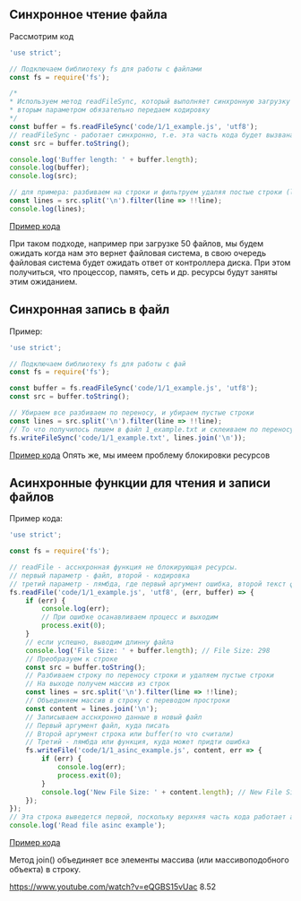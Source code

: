 ## Синхронное чтение файла

Рассмотрим код

```javascript
'use strict';

// Подключаем библиотеку fs для работы с файлами
const fs = require('fs');

/*
* Используем метод readFileSync, который выполняет синхронную загрузку файла,
* вторым параметром обязательно передаем кодировку
*/
const buffer = fs.readFileSync('code/1/1_example.js', 'utf8');
// readFileSync - работает синхронно, т.е. эта часть кода будет вызвана после загрузки файла
const src = buffer.toString();

console.log('Buffer length: ' + buffer.length);
console.log(buffer);
console.log(src);

// для примера: разбиваем на строки и фильтруем удаляя постые строки (line => !!line)
const lines = src.split('\n').filter(line => !!line);
console.log(lines);
```
[Пример кода](../code/1/1_example.js)

При таком подходе, например при загрузке 50 файлов, мы будем ожидать когда нам это вернет файловая система, в свою очередь файловая система будет ожидать ответ от контроллера диска. При этом получиться, что процессор, память, сеть и др. ресурсы будут заняты этим ожиданием.

## Синхронная запись в файл

Пример:
```javascript
'use strict';

// Подключаем библиотеку fs для работы с фай
const fs = require('fs');

const buffer = fs.readFileSync('code/1/1_example.js', 'utf8');
const src = buffer.toString();

// Убираем все разбиваем по переносу, и убираем пустые строки
const lines = src.split('\n').filter(line => !!line);
// То что получилось пишем в файл 1_example.txt и склеиваем по переносу строки. Будет создан файл 1_example.txt
fs.writeFileSync('code/1/1_example.txt', lines.join('\n'));
```
[Пример кода](../code/1/2_example.js)
Опять же, мы имеем проблему блокировки ресурсов

## Асинхронные функции для чтения и записи файлов

Пример кода:
```javascript
'use strict';

const fs = require('fs');

// readFile - асснхронная функция не блокирующая ресурсы.
// первый параметр - файл, второй - кодировка
// третий параметр - лямбда, где первый аргумент ошибка, второй текст файла
fs.readFile('code/1/1_example.js', 'utf8', (err, buffer) => {
    if (err) {
        console.log(err);
        // При ошибке осанавливаем процесс и выходим
        process.exit(0);
    }
    // если успешно, выводим длинну файла
    console.log('File Size: ' + buffer.length); // File Size: 298
    // Преобразуем к строке
    const src = buffer.toString();
    // Разбиваем строку по переносу строки и удаляем пустые строки
    // На выходе получем массив из строк
    const lines = src.split('\n').filter(line => !!line);
    // Объединяем массив в строку с переводом простроки
    const content = lines.join('\n');
    // Записываем асснхронно данные в новый файл
    // Первый аргумент файл, куда писать
    // Второй аргумент строка или buffer(то что считали)
    // Третий - лямбда или функция, куда может придти ошибка 
    fs.writeFile('code/1/1_asinc_example.js', content, err => {
        if (err) {
            console.log(err);
            process.exit(0);
        }
        console.log('New File Size: ' + content.length); // New File Size: 294
    });
});
// Эта строка выведется первой, поскольку верхняя часть кода работает асснхронно
console.log('Read file asinc example');
```
[Пример кода](../code/1/3_example.js)

Метод join() объединяет все элементы массива (или массивоподобного объекта) в строку.

https://www.youtube.com/watch?v=eQGBS15vUac 8.52